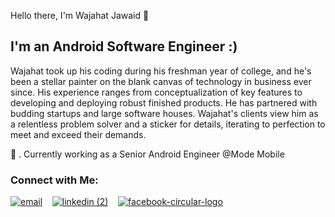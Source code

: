 Hello there, I'm Wajahat Jawaid 👋

## I'm an Android Software Engineer :)
Wajahat took up his coding during his freshman year of college, and he's been a stellar painter on the blank canvas of technology in business ever since. His experience ranges from conceptualization of key features to developing and deploying robust finished products. He has partnered with budding startups and large software houses. Wajahat's clients view him as a relentless problem solver and a sticker for details, iterating to perfection to meet and exceed their demands.

🔭 . Currently working as a Senior Android Engineer @Mode Mobile

### Connect with Me:
<a href="mailto:wajahatjawaid@gmail.com">![email](https://user-images.githubusercontent.com/13690429/181525733-e9fa54ae-b494-4d9c-a03e-266d6f7ea288.png)</a>&nbsp;&nbsp;&nbsp;
<a href="https://www.linkedin.com/in/wajahat-jawaid-99828b47">![linkedin (2)](https://user-images.githubusercontent.com/13690429/181523715-4340aabc-674f-44f2-bd3e-ed0f21ead8db.png)</a>&nbsp;&nbsp;&nbsp;
<a href="https://www.facebook.com/wajahatjawaid1">![facebook-circular-logo](https://user-images.githubusercontent.com/13690429/181523883-f4d9c050-114a-4133-a126-ea759b6ba467.png)</a>


